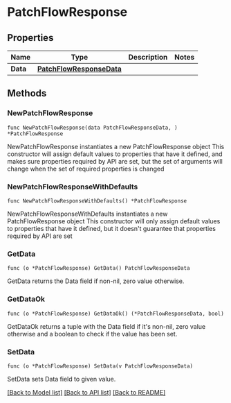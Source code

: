 # PatchFlowResponse

## Properties

Name | Type | Description | Notes
------------ | ------------- | ------------- | -------------
**Data** | [**PatchFlowResponseData**](PatchFlowResponseData.md) |  | 

## Methods

### NewPatchFlowResponse

`func NewPatchFlowResponse(data PatchFlowResponseData, ) *PatchFlowResponse`

NewPatchFlowResponse instantiates a new PatchFlowResponse object
This constructor will assign default values to properties that have it defined,
and makes sure properties required by API are set, but the set of arguments
will change when the set of required properties is changed

### NewPatchFlowResponseWithDefaults

`func NewPatchFlowResponseWithDefaults() *PatchFlowResponse`

NewPatchFlowResponseWithDefaults instantiates a new PatchFlowResponse object
This constructor will only assign default values to properties that have it defined,
but it doesn't guarantee that properties required by API are set

### GetData

`func (o *PatchFlowResponse) GetData() PatchFlowResponseData`

GetData returns the Data field if non-nil, zero value otherwise.

### GetDataOk

`func (o *PatchFlowResponse) GetDataOk() (*PatchFlowResponseData, bool)`

GetDataOk returns a tuple with the Data field if it's non-nil, zero value otherwise
and a boolean to check if the value has been set.

### SetData

`func (o *PatchFlowResponse) SetData(v PatchFlowResponseData)`

SetData sets Data field to given value.



[[Back to Model list]](../README.md#documentation-for-models) [[Back to API list]](../README.md#documentation-for-api-endpoints) [[Back to README]](../README.md)



